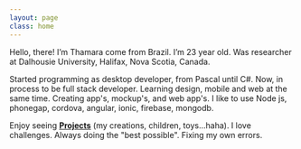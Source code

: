 ```yaml
---
layout: page
class: home
---
```


Hello, there! I’m Thamara come from Brazil. I’m 23 year old. Was researcher at Dalhousie University, Halifax, Nova Scotia, Canada.

Started programming as desktop developer, from Pascal until C#. Now, in process to be full stack developer. Learning design, mobile and web at the same time. Creating app's, mockup's, and web app's. I like to use Node js, phonegap, cordova, angular, ionic, firebase, mongodb. 

Enjoy seeing <a href="../projects/index.html"><strong>Projects</strong></a> (my creations, children, toys...haha). I love challenges. Always doing the "best possible". Fixing my own errors. 
